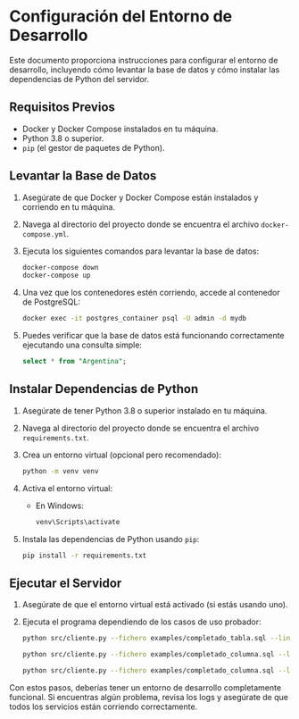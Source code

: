 # Configuración del Entorno de Desarrollo

Este documento proporciona instrucciones para configurar el entorno de desarrollo, incluyendo cómo levantar la base de datos y cómo instalar las dependencias de Python del servidor.

## Requisitos Previos

- Docker y Docker Compose instalados en tu máquina.
- Python 3.8 o superior.
- `pip` (el gestor de paquetes de Python).

## Levantar la Base de Datos

1. Asegúrate de que Docker y Docker Compose están instalados y corriendo en tu máquina.
2. Navega al directorio del proyecto donde se encuentra el archivo `docker-compose.yml`.
3. Ejecuta los siguientes comandos para levantar la base de datos:

    ```sh
    docker-compose down
    docker-compose up
    ```

4. Una vez que los contenedores estén corriendo, accede al contenedor de PostgreSQL:

    ```sh
    docker exec -it postgres_container psql -U admin -d mydb
    ```

5. Puedes verificar que la base de datos está funcionando correctamente ejecutando una consulta simple:

    ```sql
    select * from "Argentina";
    ```

## Instalar Dependencias de Python

1. Asegúrate de tener Python 3.8 o superior instalado en tu máquina.
2. Navega al directorio del proyecto donde se encuentra el archivo `requirements.txt`.
3. Crea un entorno virtual (opcional pero recomendado):

    ```sh
    python -m venv venv
    ```

4. Activa el entorno virtual:

    - En Windows:

        ```sh
        venv\Scripts\activate
        ```

5. Instala las dependencias de Python usando `pip`:

    ```sh
    pip install -r requirements.txt
    ```

## Ejecutar el Servidor

1. Asegúrate de que el entorno virtual está activado (si estás usando uno).
2. Ejecuta el programa dependiendo de los casos de uso probador:

    ```sh
    python src/cliente.py --fichero examples/completado_tabla.sql --linea 1 --caracter 15 --bd-servidor localhost --bd-usuario admin --bd-puerto 5433 --bd-nombre mydb --bd-clave adminpassword

    python src/cliente.py --fichero examples/completado_columna.sql --linea 1 --caracter 33 --bd-servidor localhost --bd-usuario admin --bd-puerto 5433 --bd-nombre mydb --bd-clave adminpassword

    python src/cliente.py --fichero examples/completado_columna.sql --linea 1 --caracter 32 --bd-servidor localhost --bd-usuario admin --bd-puerto 5433 --bd-nombre mydb --bd-clave adminpassword
    ```


Con estos pasos, deberías tener un entorno de desarrollo completamente funcional. Si encuentras algún problema, revisa los logs y asegúrate de que todos los servicios están corriendo correctamente.